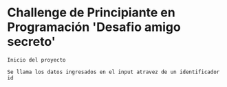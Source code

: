 <h1> Challenge de Principiante en Programación 'Desafio amigo secreto'</h1>

`Inicio del proyecto`

`Se llama los datos ingresados en el input atravez de un identificador id `